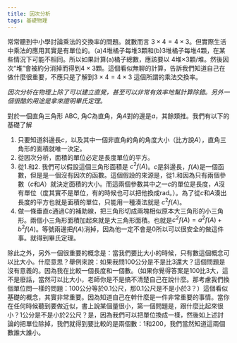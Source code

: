 ```yaml
---
title: 因次分析
tags: 基礎物理
---
```


常常聽到中小學討論乘法的交換率的問題。就數而言 $3\times 4=4\times3$。但實際生活中乘法的應用其實是有單位的。（a)4堆橘子每堆3顆和(b)3堆橘子每堆4顆，在某些情況下可能不相同。所以如果計算(a)橘子總數，應該要以 4堆$\times$3顆/堆。然後因次“堆”會被約分消掉而得到$4\times3$顆。這個看似無聊的計算，告訴我們知道自己在做什麼很重要，不應只是了解到$3\times 4=4\times3$ 這個所謂的乘法交換率。

*因次分析在物理上除了可以建立直覺，甚至可以非常有效率地幫計算除錯。另外一個很酷的用途是拿來證明畢氏定理。*

對於一個直角三角形 ABC, 角$C$為直角，角$A$對的邊是$a$，其餘類推。我們有以下的基礎了解
1. 只要知道斜邊長$c$，以及其中一個非直角的角的角度大小（比方說$A$），直角三角形的面積就唯一決定。
2. 從因次分析，面積的單位必定是長度單位的平方。
3. 從1.和2. 我們可以假設這個三角形面積是 $c^2f(A)$。$c$是斜邊長，$f(A)$是一個函數，但是是一個沒有因次的函數。這個假設的來源是，從1.和因為只有兩個參數（$c$和$A$）就決定面積的大小。而這兩個參數其中之一$c$的單位是長度，$A$沒有單位（度其實不是單位，有的時候也可以把他換成rad。）。為了從$c$和$A$湊出長度的平方也就是面積的單位，只能用一種湊法就是 $c^2f(A)$。
4. 做一條垂直c通過C的補助線，把三角形切成兩塊相似原本大三角形的小三角形。兩個小三角形面積加起來就是大三角形面積。也就是$c^2f(A)=a^2f(A)+b^2f(A)$。等號兩邊把$f(A)$消掉，因為他一定不會是0所以可以很安全的做這件事。就得到畢氏定理。

除此之外，另外一個很重要的概念是：當我們要比大小的時候，只有數這個概念可以比大小。什麼意思？舉例來說：如果我問100公分是不是比3還大？這個問題是沒有意義的。因為我在比較一個長度和一個數。（如果你覺得答案是100比3大，這不是廢話，當然可以比大小，老師你是不是搞不清楚自己在說什麼。那考慮我們換個單位問一樣的問題：100公分等於0.1公尺，那0.1公尺是不是小於3？）這個看似基礎的概念，其實非常重要。因為知道自己在幹什麼是一件非常重要的事情。當你在任何時候聽到要做近似，書上說某個量很小，第一個問題是，跟什麼比起來很小？1公分是不是小於2公尺？是，因為我們可以把單位換成一樣，然後如上述討論的把單位除掉，我們就得到要比較的是兩個數：1和200，我們當然知道這兩個數誰大誰小。
